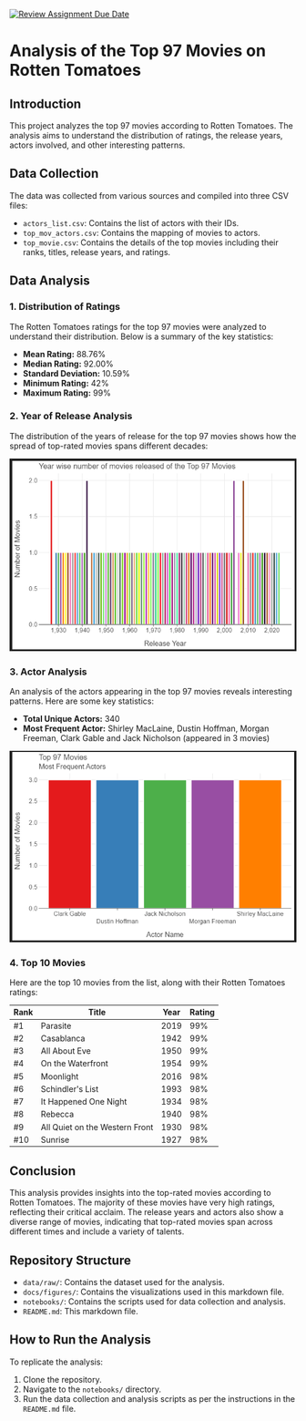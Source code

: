 [![Review Assignment Due Date](https://classroom.github.com/assets/deadline-readme-button-22041afd0340ce965d47ae6ef1cefeee28c7c493a6346c4f15d667ab976d596c.svg)](https://classroom.github.com/a/VaFOWmpj)


# Analysis of the Top 97 Movies on Rotten Tomatoes

## Introduction

This project analyzes the top 97 movies according to Rotten Tomatoes. The analysis aims to understand the distribution of ratings, the release years, actors involved, and other interesting patterns.

## Data Collection

The data was collected from various sources and compiled into three CSV files:
- `actors_list.csv`: Contains the list of actors with their IDs.
- `top_mov_actors.csv`: Contains the mapping of movies to actors.
- `top_movie.csv`: Contains the details of the top movies including their ranks, titles, release years, and ratings.

## Data Analysis

### 1. Distribution of Ratings

The Rotten Tomatoes ratings for the top 97 movies were analyzed to understand their distribution. Below is a summary of the key statistics:

- **Mean Rating:** 88.76%
- **Median Rating:** 92.00%
- **Standard Deviation:** 10.59%
- **Minimum Rating:** 42%
- **Maximum Rating:** 99%

### 2. Year of Release Analysis

The distribution of the years of release for the top 97 movies shows how the spread of top-rated movies spans different decades:

![Year of Release Distribution](docs/figures/year_wise_number_of_movies_released_bar_chart.png)

### 3. Actor Analysis

An analysis of the actors appearing in the top 97 movies reveals interesting patterns. Here are some key statistics:

- **Total Unique Actors:** 340
- **Most Frequent Actor:** Shirley MacLaine, Dustin Hoffman, Morgan Freeman, Clark Gable and Jack Nicholson (appeared in 3 movies)

![Most Frequent Actors](docs/figures/Most_Frequent_Actors.png)

### 4. Top 10 Movies

Here are the top 10 movies from the list, along with their Rotten Tomatoes ratings:

| Rank | Title                          | Year | Rating |
|------|--------------------------------|------|--------|
| #1   | Parasite                       | 2019 | 99%    |
| #2   | Casablanca                     | 1942 | 99%    |
| #3   | All About Eve                  | 1950 | 99%    |
| #4   | On the Waterfront              | 1954 | 99%    |
| #5   | Moonlight                      | 2016 | 98%    |
| #6   | Schindler's List               | 1993 | 98%    |
| #7   | It Happened One Night          | 1934 | 98%    |
| #8   | Rebecca                        | 1940 | 98%    |
| #9   | All Quiet on the Western Front | 1930 | 98%    |
| #10  | Sunrise                        | 1927 | 98%    |

## Conclusion

This analysis provides insights into the top-rated movies according to Rotten Tomatoes. The majority of these movies have very high ratings, reflecting their critical acclaim. The release years and actors also show a diverse range of movies, indicating that top-rated movies span across different times and include a variety of talents.

## Repository Structure

- `data/raw/`: Contains the dataset used for the analysis.
- `docs/figures/`: Contains the visualizations used in this markdown file.
- `notebooks/`: Contains the scripts used for data collection and analysis.
- `README.md`: This markdown file.

## How to Run the Analysis

To replicate the analysis:
1. Clone the repository.
2. Navigate to the `notebooks/` directory.
3. Run the data collection and analysis scripts as per the instructions in the `README.md` file.


